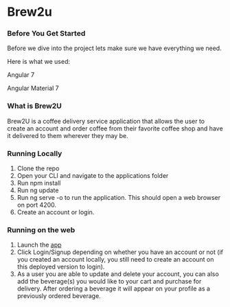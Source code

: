 <h1> Brew2u </h1>

<h3> Before You Get Started </h3>
<p>Before we dive into the project lets make sure we have everything we need.</p>
<p>Here is what we used:</p>
<p>Angular 7</p>
<p>Angular Material 7</p>
<h3>What is Brew2U</h3>
<p>
Brew2U is a coffee delivery service application that allows the user to create an account and order coffee from their favorite coffee shop and have it delivered to them wherever they may be.
</p>
<h3> Running Locally </h3>

1. Clone the repo
2. Open your CLI and navigate to the applications folder
3. Run npm install
4. Run ng update
5. Run ng serve -o to run the application. This should open a web browser on port 4200.
6. Create an account or login.

<h3> Running on the web </h3>

1. Launch the [app](https://brew2uclient.herokuapp.com/)
2. Click Login/Signup depending on whether you have an account or not (if you created an account locally, you still need to create an      account on this deployed version to login).
3. As a user you are able to update and delete your account, you can also add the beverage(s) you would like to your cart and purchase      for delivery. After ordering a beverage it will appear on your profile as a previously ordered beverage.
